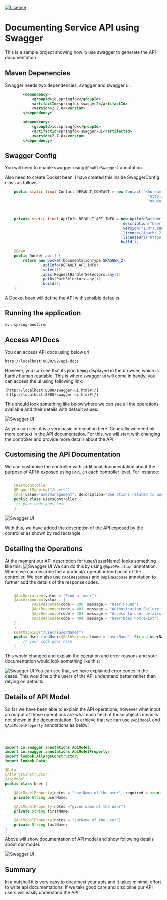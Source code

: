 [![License](https://img.shields.io/badge/License-Apache%202.0-blue.svg)](https://opensource.org/licenses/Apache-2.0)

# Documenting Service API using Swagger

This is a sample project showing how to use swagger to generate the API documentation

## Maven Depenencies 

Swagger needs two dependencies,  swagger and swagger ui.

```xml
		<dependency>
			<groupId>io.springfox</groupId>
			<artifactId>springfox-swagger2</artifactId>
			<version>2.7.0</version>
		</dependency>

		<dependency>
			<groupId>io.springfox</groupId>
			<artifactId>springfox-swagger-ui</artifactId>
			<version>2.7.0</version>
		</dependency>
```


## Swagger Config

You will need to enable swagger using `@EnableSwagger2` annotation.

Also need to create Docket bean, I have created this inside SwaggerConfig class as follows:

```java 
    public static final Contact DEFAULT_CONTACT = new Contact("Khurram Mahmood",
                                                                "http://www.leanmentors.co.uk",
                                                                "nouser@email.com");



    private static final ApiInfo DEFAULT_API_INFO = new ApiInfoBuilder().title("User API ")
                                                    .description("User Api Documentation")
                                                    .version("1.0").contact(DEFAULT_CONTACT)
                                                    .license("Apache 2.0")
                                                    .licenseUrl("https://my-license.com").
                                                    build();

    @Bean
    public Docket api() {
        return new Docket(DocumentationType.SWAGGER_2)
                .apiInfo(DEFAULT_API_INFO)
                .select()
                .apis(RequestHandlerSelectors.any())
                .paths(PathSelectors.any())
                .build();
    }
```

A Docket bean will define the API with sensible defaults.

## Running the application 

```shell
mvn spring-boot:run 
```



## Access API Docs

You can access API docs using below url

```
http://localhost:8080/v2/api-docs
```

However, you can see that its json being displayed in the browser, which is hardly human readable. This is where swagger ui will come in handy,  you can access the ui using following link:

```
[http://localhost:8080/swagger-ui.html#!/](http://localhost:8080/swagger-ui.html#!/)
```

This should look something like below where we can see all the operations available and their details with default values:

![Swagger UI](./images/swaggerUI.png)

As you can see, it is a very basic information here. Generally we need bit more context in the API documentation. For this, we will start with changing the controller and provide more details about the API.


## Customising the API Documentation
We can customise the controller with additional documentation about the purpose of API it exposed using `@API` on each controller level. For instance:

```java

    @RestController
    @RequestMapping("/users")
    @Api(value="usermanagement", description="Operations related to usermanagement of the application.")
    public class UsersController {
     // your code goes here
    }
```
![Swagger UI](./images/controller_api_details.png)

With this, we have added the description of the API exposed by the controller as shown by red rectangle

## Detailing the Operations

At the moment our API description for /user/{userName} looks something like this:
![Swagger UI](./images/user_api.png)
We can do this by using `@ApiOPeration` annotation. Where we can describe the a particular operation/end point of the controller.
We can also use `@ApiResponses` and `@ApiResponse` annotation to further add the details of the response codes.


```java

    @ApiOperation(value = "Find a  user")
    @ApiResponses(value = {
            @ApiResponse(code = 200, message = "User Found"),
            @ApiResponse(code = 401, message = "Authorisation Failure finding the user"),
            @ApiResponse(code = 403, message = "Access to user details is forbidden"),
            @ApiResponse(code = 404, message = "User Does not exist")
    }
    )
    @GetMapping("/user/{userName}")
    public User findUser(@PathVariable(name = "userName") String userName) {
        // your code goes here
    }
```


This would changed and explain the operation and error reasons and your documentation would look something like this:

![Swagger UI](./images/user_api_reasons.png)
You can see that, we have explained error codes in the cases. This would help the users of the API understand better rather than relying on defaults.

## Details of API Model

So far we have been able to explain the API operations, however what
input an output of those operations are what each field of those objects
mean is not shown in the documentation. To achieve that we can use
`@ApiModel` and `@ApiModelProperty` annotations as below:

```java



import io.swagger.annotations.ApiModel;
import io.swagger.annotations.ApiModelProperty;
import lombok.AllArgsConstructor;
import lombok.Data;

@Data
@AllArgsConstructor
@ApiModel
public class User {

    @ApiModelProperty(notes = "userName of the user", required = true)
    private String userName;

    @ApiModelProperty(notes ="given name of the user")
    private String firstName;

    @ApiModelProperty(notes = "surName of the user")
    private String lastName;
}


```
Above will show documentation of API model and show following details about our model.

![Swagger UI](./images/api_model_details.png)


## Summary

In a nutshell it is very easy to document your apis and it takes minimal effort to write api documentations. If we take good care and discipline our API users will easily understand the API.